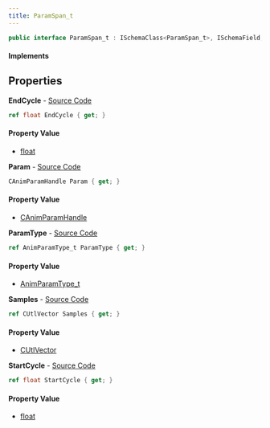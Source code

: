 ```yaml
---
title: ParamSpan_t
---
```


```csharp
public interface ParamSpan_t : ISchemaClass<ParamSpan_t>, ISchemaField, ISchemaClass, INativeHandle
```

#### Implements

## Properties

**EndCycle** - [Source Code](https://github.com/swiftly-solution/swiftlys2/blob/main/managed/src/SwiftlyS2.Generated/Schemas/Interfaces/ParamSpan_t.cs#L25)

```csharp
ref float EndCycle { get; }
```

#### Property Value

- [float](https://learn.microsoft.com/dotnet/api/system.single)

**Param** - [Source Code](https://github.com/swiftly-solution/swiftlys2/blob/main/managed/src/SwiftlyS2.Generated/Schemas/Interfaces/ParamSpan_t.cs#L19)

```csharp
CAnimParamHandle Param { get; }
```

#### Property Value

- [CAnimParamHandle](/docs/api/shared/schemadefinitions/canimparamhandle)

**ParamType** - [Source Code](https://github.com/swiftly-solution/swiftlys2/blob/main/managed/src/SwiftlyS2.Generated/Schemas/Interfaces/ParamSpan_t.cs#L21)

```csharp
ref AnimParamType_t ParamType { get; }
```

#### Property Value

- [AnimParamType_t](/docs/api/shared/schemadefinitions/animparamtype_t)

**Samples** - [Source Code](https://github.com/swiftly-solution/swiftlys2/blob/main/managed/src/SwiftlyS2.Generated/Schemas/Interfaces/ParamSpan_t.cs#L17)

```csharp
ref CUtlVector Samples { get; }
```

#### Property Value

- [CUtlVector](/docs/api/shared/natives/cutlvector)

**StartCycle** - [Source Code](https://github.com/swiftly-solution/swiftlys2/blob/main/managed/src/SwiftlyS2.Generated/Schemas/Interfaces/ParamSpan_t.cs#L23)

```csharp
ref float StartCycle { get; }
```

#### Property Value

- [float](https://learn.microsoft.com/dotnet/api/system.single)


